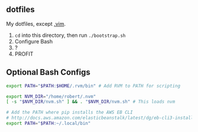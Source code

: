 ## dotfiles
My dotfiles, except [.vim](https://github.com/robert-claypool/.vim).

1. `cd` into this directory, then run `./bootstrap.sh`
2. Configure Bash
3. ?
4. PROFIT

## Optional Bash Configs

```bash
export PATH="$PATH:$HOME/.rvm/bin" # Add RVM to PATH for scripting

export NVM_DIR="/home/robert/.nvm"
[ -s "$NVM_DIR/nvm.sh" ] && . "$NVM_DIR/nvm.sh" # This loads nvm

# Add the PATH where pip installs the AWS EB CLI
# http://docs.aws.amazon.com/elasticbeanstalk/latest/dg/eb-cli3-install.html
export PATH="$PATH:~/.local/bin"
```
